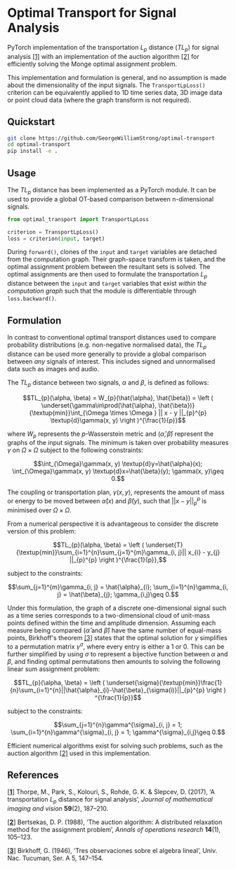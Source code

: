 # Optimal Transport for Signal Analysis

PyTorch implementation of the transportation $L_{p}$ distance ($TL_{p}$) for signal analysis [[1]](https://arxiv.org/abs/1609.08669) with an implementation of the auction algorithm [[2]](https://link.springer.com/article/10.1007/BF02186476) for efficiently solving the Monge optimal assignment problem.

This implementation and formulation is general, and no assumption is made about the dimensionality of the input signals. The `TransportLpLoss()` criterion can be equivalently applied to 1D time series data, 3D image data or point cloud data (where the graph transform is not required).

## Quickstart

```sh
git clone https://github.com/GeorgeWilliamStrong/optimal-transport
cd optimal-transport
pip install -e .
```

## Usage

The $TL_{p}$ distance has been implemented as a PyTorch module. It can be used to provide a global OT-based comparison between n-dimensional signals.

```python
from optimal_transport import TransportLpLoss

criterion = TransportLpLoss()
loss = criterion(input, target)
```

During `forward()`, clones of the `input` and `target` variables are detached from the computation graph. Their graph-space transform is taken, and the optimal assignment problem between the resultant sets is solved. The optimal assignments are then used to formulate the transportation $L_{p}$ distance between the `input` and `target` variables that exist *within the computation graph* such that the module is differentiable through `loss.backward()`.

## Formulation

In contrast to conventional optimal transport distances used to compare probability distributions (e.g. non-negative normalised data), the $TL_{p}$ distance can be used more generally to provide a global comparison between *any* signals of interest. This includes signed and unnormalised data such as images and audio.

The $TL_{p}$ distance between two signals, $\alpha$ and $\beta$, is defined as follows:

```math
TL_{p}(\alpha, \beta) = W_{p}(\hat{\alpha}, \hat{\beta}) = \left (  \underset{\gamma\in\prod(\hat{\alpha}, \hat{\beta})}{\textup{min}}\int_{\Omega \times \Omega } || x - y ||_{p}^{p} \textup{d}\gamma(x, y) \right )^{\frac{1}{p}}
```

where $W_{p}$ represents the $p$-Wasserstein metric and ($\hat{\alpha}, \hat{\beta}$) represent the graphs of the input signals. The minimum is taken over probability measures $\gamma$ on $\Omega \times \Omega$ subject to the following constraints:

```math
\int_{\Omega}\gamma(x, y) \textup{d}y=\hat{\alpha}(x);

\int_{\Omega}\gamma(x, y) \textup{d}x=\hat{\beta}(y);

\gamma(x, y)\geq 0.
```

The coupling or transportation plan, $\gamma(x, y)$, represents the amount of mass or energy to be moved between $\hat{\alpha}(x)$ and $\hat{\beta}(y)$, such that $|| x - y ||_{p}^{p}$ is minimised over $\Omega \times \Omega$. 

From a numerical perspective it is advantageous to consider the discrete version of this problem:

```math
TL_{p}(\alpha, \beta) = \left ( \underset{T}{\textup{min}}\sum_{i=1}^{n}\sum_{j=1}^{m}\gamma_{i, j}|| x_{i} - y_{j} ||_{p}^{p} \right )^{\frac{1}{p}},
```

subject to the constraints:

```math
\sum_{j=1}^{m}\gamma_{i, j} = \hat{\alpha}_{i};

\sum_{i=1}^{n}\gamma_{i, j} = \hat{\beta}_{j};

\gamma_{i,j}\geq 0.
```

Under this formulation, the graph of a discrete one-dimensional signal such as a time series corresponds to a two-dimensional cloud of unit-mass points defined within the time and amplitude dimension. Assuming each measure being compared ($\hat{\alpha}$ and $\hat{\beta}$) have the same number of equal-mass points, Birkhoff's theorem [[3]](https://cir.nii.ac.jp/crid/1570572699525842816) states that the optimal solution for $\gamma$ simplifies to a permutation matrix $\gamma^{\sigma}$, where every entry is either a 1 or 0. This can be further simplified by using $\sigma$ to represent a bijective function between $\alpha$ and $\beta$, and finding optimal permutations then amounts to solving the following linear sum assignment problem:

```math
TL_{p}(\alpha, \beta) = \left ( \underset{\sigma}{\textup{min}}\frac{1}{n}\sum_{i=1}^{n}||\hat{\alpha}_{i}-\hat{\beta}_{\sigma(i)}||_{p}^{p} \right ) ^{\frac{1}{p}}
```

subject to the constraints:

```math
\sum_{j=1}^{n}\gamma^{\sigma}_{i, j} = 1;

\sum_{i=1}^{n}\gamma^{\sigma}_{i, j} = 1;

\gamma^{\sigma}_{i,j}\geq 0.
```

Efficient numerical algorithms exist for solving such problems, such as the auction algorithm [[2]](https://link.springer.com/article/10.1007/BF02186476) used in this implementation.

## References

[[**1**]](https://arxiv.org/abs/1609.08669) Thorpe, M., Park, S., Kolouri, S., Rohde, G. K. & Slepcev, D. (2017), ‘A transportation $L_{p}$ distance for signal analysis’, *Journal of mathematical imaging and vision* **59**(2), 187–210.

[[**2**]](https://link.springer.com/article/10.1007/BF02186476) Bertsekas, D. P. (1988), ‘The auction algorithm: A distributed relaxation method for the assignment problem’, *Annals of operations research* **14**(1), 105–123.

[[**3**]](https://cir.nii.ac.jp/crid/1570572699525842816) Birkhoff, G. (1946), ‘Tres observaciones sobre el algebra lineal’, Univ. Nac. Tucuman, Ser. A 5, 147–154.

